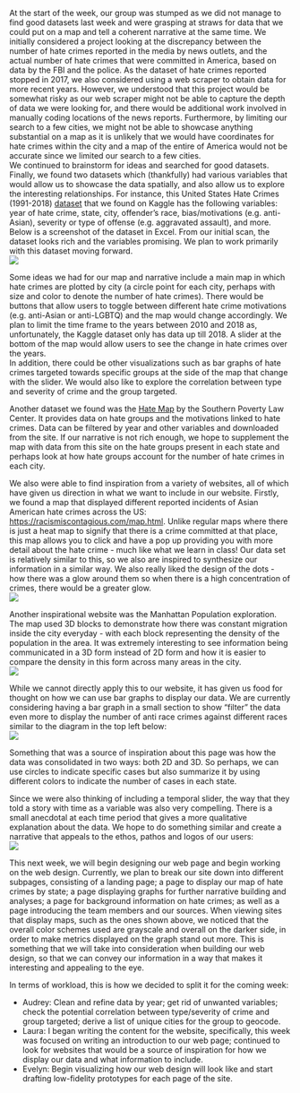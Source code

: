   At the start of the week, our group was stumped as we did not manage to find good datasets last week and were grasping at straws for data that we could put on a map and tell a coherent narrative at the same time. We initially considered a project looking at the discrepancy between the number of hate crimes reported in the media by news outlets, and the actual number of hate crimes that were committed in America, based on data by the FBI and the police. As the dataset of hate crimes reported stopped in 2017, we also considered using a web scraper to obtain data for more recent years. However, we understood that this project would be somewhat risky as our web scraper might not be able to capture the depth of data we were looking for, and there would be additional work involved in manually coding locations of the news reports. Furthermore, by limiting our search to a few cities, we might not be able to showcase anything substantial on a map as it is unlikely that we would have coordinates for hate crimes within the city and a map of the entire of America would not be accurate since we limited our search to a few cities.  
  We continued to brainstorm for ideas and searched for good datasets. Finally, we found two datasets which (thankfully) had various variables that would allow us to showcase the data spatially, and also allow us to explore the interesting relationships. For instance, this United States Hate Crimes (1991-2018) <a href="https://www.kaggle.com/datasets/louissebye/united-states-hate-crimes-19912017">dataset</a> that we found on Kaggle has the following variables: year of hate crime, state, city, offender’s race, bias/motivations (e.g. anti-Asian), severity or type of offense (e.g. aggravated assault), and more. Below is a screenshot of the dataset in Excel. From our initial scan, the dataset looks rich and the variables promising. We plan to work primarily with this dataset moving forward.  
  <img src="https://github.com/evelyn-s-hu/DH151-CIA/blob/main/images/">  
    
Some ideas we had for our map and narrative include a main map in which hate crimes are plotted by city (a circle point for each city, perhaps with size and color to denote the number of hate crimes). There would be buttons that allow users to toggle between different hate crime motivations (e.g. anti-Asian or anti-LGBTQ) and the map would change accordingly. We plan to limit the time frame to the years between 2010 and 2018 as, unfortunately, the Kaggle dataset only has data up till 2018. A slider at the bottom of the map would allow users to see the change in hate crimes over the years.  
In addition, there could be other visualizations such as bar graphs of hate crimes targeted towards specific groups at the side of the map that change with the slider. We would also like to explore the correlation between type and severity of crime and the group targeted.  
  
Another dataset we found was the <a href="https://www.splcenter.org/hate-map">Hate Map</a> by the Southern Poverty Law Center. It provides data on hate groups and the motivations linked to hate crimes. Data can be filtered by year and other variables and downloaded from the site. If our narrative is not rich enough, we hope to supplement the map with data from this site on the hate groups present in each state and perhaps look at how hate groups account for the number of hate crimes in each city.  
  
We also were able to find inspiration from a variety of websites, all of which have given us direction in what we want to include in our website. Firstly, we found a map that displayed different reported incidents of Asian American hate crimes across the US: https://racismiscontagious.com/map.html. Unlike regular maps where there is just a heat map to signify that there is a crime committed at that place, this map allows you to click and have a pop up providing you with more detail about the hate crime - much like what we learn in class! Our data set is relatively similar to this, so we also are inspired to synthesize our information in a similar way. We also really liked the design of the dots - how there was a glow around them so when there is a high concentration of crimes, there would be a greater glow.  
  <img src="https://github.com/evelyn-s-hu/DH151-CIA/blob/main/images/">  
  
Another inspirational website was the Manhattan Population exploration. The map used 3D blocks to demonstrate how there was constant migration inside the city everyday - with each block representing the density of the population in the area. It was extremely interesting to see information being communicated in a 3D form instead of 2D form and how it is easier to compare the density in this form across many areas in the city.  
  <img src="https://github.com/evelyn-s-hu/DH151-CIA/blob/main/images/">  
  
While we cannot directly apply this to our website, it has given us food for thought on how we can use bar graphs to display our data. We are currently considering having a bar graph in a small section to show “filter” the data even more to display the number of anti race crimes against different races similar to the diagram in the top left below:  
  <img src="https://github.com/evelyn-s-hu/DH151-CIA/blob/main/images/">  
  
Something that was a source of inspiration about this page was how the data was consolidated in two ways: both 2D and 3D. So perhaps, we can use circles to indicate specific cases but also summarize it by using different colors to indicate the number of cases in each state.  
  
Since we were also thinking of including a temporal slider, the way that they told a story with time as a variable was also very compelling. There is a small anecdotal at each time period that gives a more qualitative explanation about the data. We hope to do something similar and create a narrative that appeals to the ethos, pathos and logos of our users:  
   <img src="https://github.com/evelyn-s-hu/DH151-CIA/blob/main/images/">  
  
This next week, we will begin designing our web page and begin working on the web design. Currently, we plan to break our site down into different subpages, consisting of a landing page; a page to display our map of hate crimes by state; a page displaying graphs for further narrative building and analyses; a page for background information on hate crimes; as well as a page introducing the team members and our sources. When viewing sites that display maps, such as the ones shown above, we noticed that the overall color schemes used are grayscale and overall on the darker side, in order to make metrics displayed on the graph stand out more. This is something that we will take into consideration when building our web design, so that we can convey our information in a way that makes it interesting and appealing to the eye.  
  
In terms of workload, this is how we decided to split it for the coming week:  
- Audrey: Clean and refine data by year; get rid of unwanted variables; check the potential correlation between type/severity of crime and group targeted; derive a list of unique cities for the group to geocode.
- Laura: I began writing the content for the website, specifically, this week was focused on writing an introduction to our web page; continued to look for websites that would be a source of inspiration for how we display our data and what information to include.
- Evelyn: Begin visualizing how our web design will look like and start drafting low-fidelity prototypes for each page of the site.
